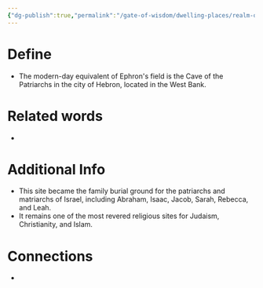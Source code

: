 ```yaml
---
{"dg-publish":true,"permalink":"/gate-of-wisdom/dwelling-places/realm-of-humans/cave-of-the-patriarchs/","tags":["#GateWisdom","#RealmofHumans","#P","#C"]}
---
```


# Define
- The modern-day equivalent of Ephron's field is the Cave of the Patriarchs in the city of Hebron, located in the West Bank. 

# Related words
- 

# Additional Info
- This site became the family burial ground for the patriarchs and matriarchs of Israel, including Abraham, Isaac, Jacob, Sarah, Rebecca, and Leah. 
- It remains one of the most revered religious sites for Judaism, Christianity, and Islam. 


# Connections
- 

